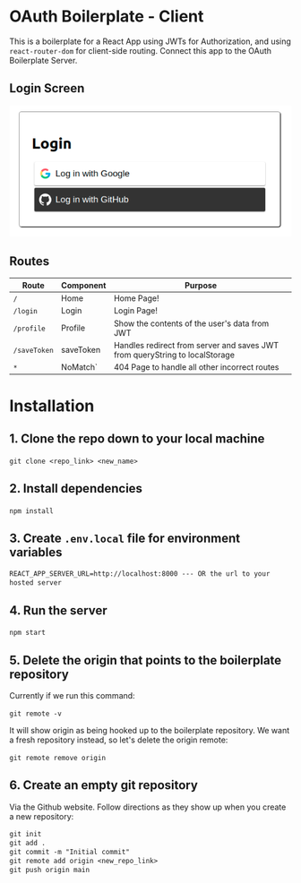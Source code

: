 # OAuth Boilerplate - Client
This is a boilerplate for a React App using JWTs for Authorization, and using `react-router-dom` for client-side routing. Connect this app to the OAuth Boilerplate Server.


## Login Screen
![login](./readme_images/login.png)

## Routes

| Route | Component | Purpose |
| ------ | ---------------------- | ---------------------------- |
| `/` | Home | Home Page! |
| `/login` | Login | Login Page! |
| `/profile` | Profile | Show the contents of the user's data from JWT |
| `/saveToken` | saveToken | Handles redirect from server and saves JWT from queryString to localStorage |
| `*` | NoMatch` | 404 Page to handle all other incorrect routes |


# Installation
## 1. Clone the repo down to your local machine
`git clone <repo_link> <new_name>`

## 2. Install dependencies
`npm install`

## 3. Create `.env.local` file for environment variables
```
REACT_APP_SERVER_URL=http://localhost:8000 --- OR the url to your hosted server
```

## 4. Run the server 
`npm start`

## 5. Delete the origin that points to the boilerplate repository
Currently if we run this command:

`git remote -v`

It will show origin as being hooked up to the boilerplate repository. We want a fresh repository instead, so let's delete the origin remote:

`git remote remove origin`
## 6. Create an empty git repository
Via the Github website. Follow directions as they show up when you create a new repository:
```
git init
git add .
git commit -m "Initial commit"
git remote add origin <new_repo_link>
git push origin main
```

